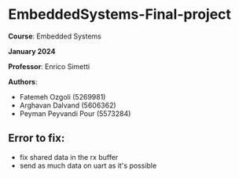 # EmbeddedSystems-Final-project

**Course**: Embedded Systems

**January 2024**

**Professor**: Enrico Simetti

 **Authors**:
- Fatemeh Ozgoli (5269981)
- Arghavan Dalvand (5606362)
- Peyman Peyvandi Pour (5573284)

## Error to fix:
- fix shared data in the rx buffer
- send as much data on uart as it's possible


